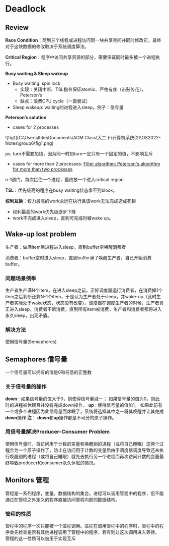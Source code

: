 # Deadlock

## Review

**Race Condition**：两到三个线程或进程访问同一块共享空间并同时修改它。最终对于这块数据的修改取决于系统调度算法。

**Critical Region**：程序中访问共享资源的部分，需要保证同时最多被一个进程执行。

**Busy waiting & Sleep wakeup**

* Busy waiting: spin lock
  * 实现：关闭中断、TSL指令保证atomic、严格有序（击鼓传花），Peterson‘s
  * 缺点：浪费CPU cycle（一直尝试）
* Sleep wakeup: waiting的进程进入sleep。例子：信号量

**Peterson’s solution**

* cases for 2 processes

![fig1](C:\Users\lhtie\Documents\ACM Class\大二下\计算机系统(2)\OS2022-Notes\group6\fig1.png)

ps: turn不需要加锁，因为同一时刻turn一定只有一个固定的值，不影响互斥

* cases for more than 2 processes: [Filter algorithm: Peterson's algorithm for more than two processes](https://en.wikipedia.org/wiki/Peterson%27s_algorithm#cite_note-Silberschatz.p194-3)

n-1道门，每次拦住一个进程，最终放一个进入critical region

**TSL**：优先级高的程序在busy waiting状态拿不到block。

**权利互换**：权力最高的work永远在执行且该work无法完成造成死锁

* 权利最高的work优先级逐步下降
* work不完成进入sleep，直到可完成时被wake up。

 ## Wake-up lost problem

生产者：做满item后进程进入sleep，直到buffer空唤醒消费者

消费者：buffer空时进入sleep，直到buffer满了唤醒生产者，自己开始消费buffer。

### 问题场景例举

生产者生产满N个item，在进入sleep之前，正好调度器运行消费者，在消费掉1个item之后判断还剩N-1个item，于是认为生产者处于sleep，并wake-up（此时生产者实际处于wake状态，状态没有改变）。调度器在调度生产者的时候，生产者真正进入sleep。消费者不断消费，直到所有item被消费，生产者和消费者都将进入永久sleep，出现矛盾。

### 解决方法

使用信号量(Semaphores)

 ## Semaphores 信号量

一个信号量可以拥有的值是$0$和任意的正整数

### **关于信号量的操作**

**down** : 如果信号量的值大于0，则使得信号量减一； 如果信号量的值为0，则此时的进程被休眠且并没有完成down操作。
**up** : 使得信号量的值加1。 如果此前有一个或多个进程因为此信号量而休眠了，系统将选择其中之一将其唤醒并让其完成**down**操作
**注**： **down**和**up**操作都是不可分的原子操作。

### **用信号量解决Producer-Consumer Problem**

使用信号量时，将访问用于计数的变量和唤醒别的进程（或将自己睡眠）这两个过程合为一个原子操作了，防止在访问用于计数的变量后由于调度器调度导致还未执行唤醒别的进程（或将自己睡眠）就先去执行另一个进程而再次访问计数的变量最终导致producer和consumer永久休眠的情况。

## Monitors 管程

管程是一系列程序，变量，数据结构的集合。进程可以调用管程中的程序，但不能通过在管程之外定义的程序直接访问管程内部的数据结构。

### 管程的性质

管程中的程序一次只能被一个进程调用。进程在调用管程中的程序时，管程中的程序会先检查是否有其他进程调用了管程中的程序，若有则让这次调用进入等待。
管程的这一性质可以被用于实现互斥
